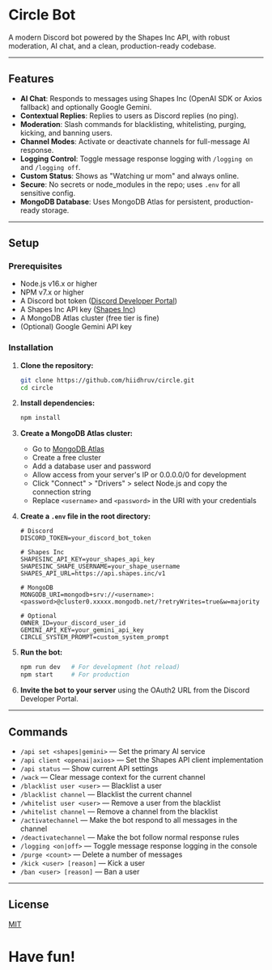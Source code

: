 # Circle Bot

A modern Discord bot powered by the Shapes Inc API, with robust moderation, AI chat, and a clean, production-ready codebase.

---

## Features

- **AI Chat**: Responds to messages using Shapes Inc (OpenAI SDK or Axios fallback) and optionally Google Gemini.
- **Contextual Replies**: Replies to users as Discord replies (no ping).
- **Moderation**: Slash commands for blacklisting, whitelisting, purging, kicking, and banning users.
- **Channel Modes**: Activate or deactivate channels for full-message AI response.
- **Logging Control**: Toggle message response logging with `/logging on` and `/logging off`.
- **Custom Status**: Shows as "Watching ur mom" and always online.
- **Secure**: No secrets or node_modules in the repo; uses `.env` for all sensitive config.
- **MongoDB Database**: Uses MongoDB Atlas for persistent, production-ready storage.

---

## Setup

### Prerequisites

- Node.js v16.x or higher
- NPM v7.x or higher
- A Discord bot token ([Discord Developer Portal](https://discord.com/developers/applications))
- A Shapes Inc API key ([Shapes Inc](https://shapes.inc))
- A MongoDB Atlas cluster (free tier is fine)
- (Optional) Google Gemini API key

### Installation

1. **Clone the repository:**
   ```sh
   git clone https://github.com/hiidhruv/circle.git
   cd circle
   ```

2. **Install dependencies:**
   ```sh
   npm install
   ```

3. **Create a MongoDB Atlas cluster:**
   - Go to [MongoDB Atlas](https://www.mongodb.com/cloud/atlas)
   - Create a free cluster
   - Add a database user and password
   - Allow access from your server's IP or 0.0.0.0/0 for development
   - Click "Connect" > "Drivers" > select Node.js and copy the connection string
   - Replace `<username>` and `<password>` in the URI with your credentials

4. **Create a `.env` file in the root directory:**
   ```env
   # Discord
   DISCORD_TOKEN=your_discord_bot_token

   # Shapes Inc
   SHAPESINC_API_KEY=your_shapes_api_key
   SHAPESINC_SHAPE_USERNAME=your_shape_username
   SHAPES_API_URL=https://api.shapes.inc/v1

   # MongoDB
   MONGODB_URI=mongodb+srv://<username>:<password>@cluster0.xxxxx.mongodb.net/?retryWrites=true&w=majority

   # Optional
   OWNER_ID=your_discord_user_id
   GEMINI_API_KEY=your_gemini_api_key
   CIRCLE_SYSTEM_PROMPT=custom_system_prompt
   ```

5. **Run the bot:**
   ```sh
   npm run dev   # For development (hot reload)
   npm start     # For production
   ```

6. **Invite the bot to your server** using the OAuth2 URL from the Discord Developer Portal.

---

## Commands

- `/api set <shapes|gemini>` — Set the primary AI service
- `/api client <openai|axios>` — Set the Shapes API client implementation
- `/api status` — Show current API settings
- `/wack` — Clear message context for the current channel
- `/blacklist user <user>` — Blacklist a user
- `/blacklist channel` — Blacklist the current channel
- `/whitelist user <user>` — Remove a user from the blacklist
- `/whitelist channel` — Remove a channel from the blacklist
- `/activatechannel` — Make the bot respond to all messages in the channel
- `/deactivatechannel` — Make the bot follow normal response rules
- `/logging <on|off>` — Toggle message response logging in the console
- `/purge <count>` — Delete a number of messages
- `/kick <user> [reason]` — Kick a user
- `/ban <user> [reason]` — Ban a user

---

## License

[MIT](LICENSE)

# Have fun!
